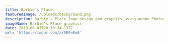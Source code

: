 ```yaml
---
title: Barbie's Place
featuredImage: /uploads/background.png
description: Barbie's Place logo design and graphics using Adobe Photoshop and Illustrator.
imageName: Barbie's Place graphics
date: 2019-06-03T20:10:34.137Z
url: 'https://imgur.com/a/5EFeEu6'
---
```


